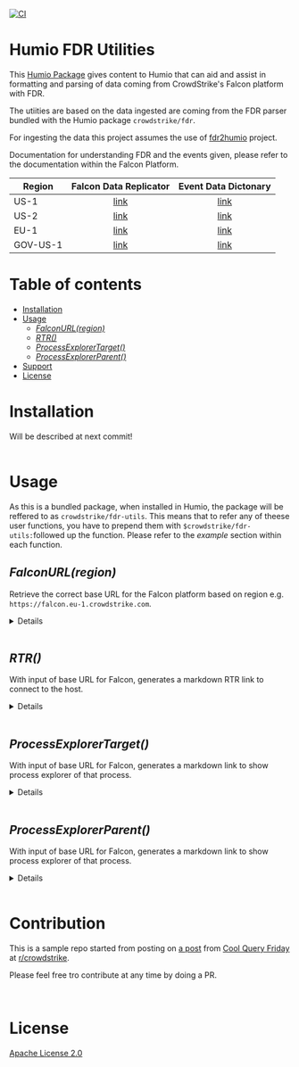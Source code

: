 [![CI](https://github.com/kra-ts/humio-fdr-utils/actions/workflows/CI.yml/badge.svg)](https://github.com/kra-ts/humio-fdr-utils/actions/workflows/CI.yml)

# Humio FDR Utilities

This [Humio Package](https://docs.humio.com/docs/packages/)  gives content to Humio that can aid and assist in formatting and parsing of data coming from CrowdStrike's Falcon platform with FDR.

The utiities are based on the data ingested are coming from the FDR parser bundled with the Humio package `crowdstrike/fdr`.

For ingesting the data this project assumes the use of [fdr2humio](https://github.com/humio/fdr2humio) project.

Documentation for understanding FDR and the events given, please refer to the documentation within the Falcon Platform.

| Region | Falcon Data Replicator | Event Data Dictonary |
| -------- | :--------------------------------------------------------------------------------------: | :----------------------------------------------------------------------------: |
| US-1     | [link](https://falcon.crowdstrike.com/documentation/9/falcon-data-replicator)            | [link](https://falcon.crowdstrike.com/documentation/26/events-data-dictionary) |
| US-2     | [link](https://falcon.us-2.crowdstrike.com/documentation/9/falcon-data-replicator)       | [link](https://falcon.us-2.crowdstrike.com/documentation/26/events-data-dictionary) |
| EU-1     | [link](https://falcon.eu-1.crowdstrike.com/documentation/9/falcon-data-replicator)       | [link](https://falcon.eu-1.crowdstrike.com/documentation/26/events-data-dictionary) |
| GOV-US-1 | [link](https://falcon.laggar.gcw.crowdstrike.com/documentation/9/falcon-data-replicator) | [link](https://falcon.laggar.gcw.crowdstrike.com/documentation/26/events-data-dictionary) |

# Table of contents

* [Installation](#installation)
* [Usage](#usage)
  * [<em>FalconURL(region)</em>](#falconurlregion)
  * [<em>RTR()</em>](#rtr)
  * [<em>ProcessExplorerTarget()</em>](#processexplorertarget)
  * [<em>ProcessExplorerParent()</em>](#processexplorerparent)
* [Support](#support)
* [License](#license)

# Installation

Will be described at next commit!
<br /><br />

# Usage

As this is a bundled package, when installed in Humio, the package will be reffered to as `crowdstrike/fdr-utils`. This means that to refer any of theese user functions, you have to prepend them with `$crowdstrike/fdr-utils:`followed up the function. Please refer to the _example_ section within each function.

## _FalconURL(region)_

Retrieve the correct base URL for the Falcon platform based on region  e.g. `https://falcon.eu-1.crowdstrike.com`.

<details><summary>Details</summary>

### Parameters:

| name     | type   | required | default | Description                                     |
| -------- | :----: | :------: | :-----: | ----------------------------------------------- |
| `region` | string | No       | `US-1`  | Regions defined `US-1` `US-2` `EU-1` `US-GOV-1` |  

### Outputs:

| name            | return type | type   | Description                                                             |
| ------------    | ----------- | ------ | ----------------------------------------------------------------------- |
| `falcon.region` | field       | string | The region parameter in all-uppercase                                   |
| `falcon.url`    | field       | string | Will return the url for the Falcon platform for the specified region    |

### Example:

```
$crowdstrike/fdr-utils:FalconURL(region=eu-1)
```

</details><br />


## _RTR()_

With input of base URL for Falcon, generates a markdown RTR link to connect to the host.

<details><summary>Details</summary>

### Inputs:

| name         | input type  | type   | Description                     |
| ------------ | ----------- | ------ | ------------------------------- |
| `aid`        | field       | string | AID of the target agent         |
| `#cid`       | field       | string | CID of the target tenant        |
| `falcon.url` | field       | string | Base URL of the Falcon platform |

### Outputs:

| name         | return type | type    | Description                                          |
| ------------ | ----------- | ------- | ---------------------------------------------------- |
| `falcon.RTR` | field       | string  | Markdown fomatted string that gives a link to do RTR |

### Example:

```
#type="FDR" #event_simpleName != * ComputerName = * aid = *
| groupBy(["#cid", "aid"], function=selectLast(["ComputerName"]))
| $crowdstrike/fdr-utils:FalconURL(region=eu-1)
| $crowdstrike/fdr-utils:RTR()
| table([aid, ComputerName, falcon.RTR])
```

</details><br />

## _ProcessExplorerTarget()_

With input of base URL for Falcon, generates a markdown link to show process explorer of that process.

<details><summary>Details</summary>

### Inputs:

| name              | input type  | type   | Description                        |
| ----------------- | ----------- | ------ | ---------------------------------- |
| `TargetProcessId` | field       | string | TargetProcessId to create link for |
| `aid`             | field       | string | AID of the target agent            |
| `#cid`            | field       | string | CID of the target tenant           |
| `falcon.url`      | field       | string | Base URL of the Falcon platform    |

### Outputs:

| name                             | return type | type    | Description                                               |
| -------------------------------- | ----------- | ------- | --------------------------------------------------------- |
| `falcon.process_explorer_target` | field       | string  | Markdown fomatted string linking to the target process ID |

### Example:

```
#type="FDR" #event_simpleName=ProcessRollup2 TargetProcessId=* /admin/i (net.exe or net1.exe)
| groupBy(["#cid", "aid", "TargetProcessId"], function=selectLast(CommandLine))
| $crowdstrike/fdr-utils:FalconURL(region=eu-1)
| $crowdstrike/fdr-utils:ProcessExplorerTarget()
| drop([#cid, falcon.region, falcon.url])
```

</details><br />

## _ProcessExplorerParent()_

With input of base URL for Falcon, generates a markdown link to show process explorer of that process.

<details><summary>Details</summary>

### Inputs:

| name              | input type  | type   | Description                        |
| ----------------- | ----------- | ------ | ---------------------------------- |
| `ParentProcessId` | field       | string | ParentProcessId to create link for |
| `aid`             | field       | string | AID of the target agent            |
| `#cid`            | field       | string | CID of the target tenant           |
| `falcon.url`      | field       | string | Base URL of the Falcon platform    |

### Outputs:

| name                             | return type | type    | Description                                               |
| -------------------------------- | ----------- | ------- | --------------------------------------------------------- |
| `falcon.process_explorer_parent` | field       | string  | Markdown fomatted string linking to the parent process ID |

### Example:

```
#type="FDR" #event_simpleName=ProcessRollup2 ParentProcessId=* /admin/i (net.exe or net1.exe)
| groupBy(["#cid", "aid", "ParentProcessId"], function=[collect(CommandLine, separator="\r"), count()])
| $crowdstrike/fdr-utils:FalconURL(region=eu-1)
| $crowdstrike/fdr-utils:ProcessExplorerParent()
| drop([#cid, falcon.region, falcon.url])
```

</details><br />


# Contribution

This is a sample repo started from posting on [a post](https://www.reddit.com/r/crowdstrike/comments/ry6ma0/20220107_cool_query_friday_adding_process/) from [Cool Query Friday](https://www.reddit.com/r/crowdstrike/collection/8016c539-c284-442c-9726-6bc05053d7a9/) at [r/crowdstrike](https://www.reddit.com/r/crowdstrike/).

Please feel free tro contribute at any time by doing a PR.

<br />

# License

[Apache License 2.0](/LICENSE)

